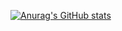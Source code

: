[![Anurag's GitHub stats](https://github-readme-stats.vercel.app/api?username=bnour1&count_private=true&show_icons=true&theme=)](https://github.com/anuraghazra/github-readme-stats)
